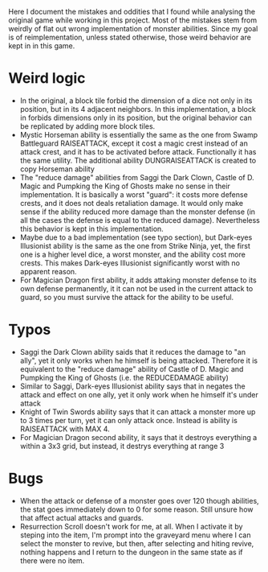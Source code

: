Here I document the mistakes and oddities that I found while analysing the original game while working in this project. Most of the mistakes stem from weirdly of flat out wrong implementation of monster abilities. Since my goal is of reimplementation, unless stated otherwise, those weird behavior are kept in in this game.

# Weird logic
- In the original, a block tile forbid the dimension of a dice not only in its position, but in its 4 adjacent neighbors. In this implementation, a block in forbids dimensions only in its position, but the original behavior can be replicated by adding more block tiles.
- Mystic Horseman ability is essentially the same as the one from Swamp Battleguard RAISEATTACK, except it cost a magic crest instead of an attack crest, and it has to be activated before attack. Functionally it has the same utility. The additional ability DUNGRAISEATTACK is created to copy Horseman ability
- The "reduce damage" abilities from Saggi the Dark Clown, Castle of D. Magic and Pumpking the King of Ghosts make no sense in their implementation. It is basically a worst "guard": it costs more defense crests, and it does not deals retaliation damage. It would only make sense if the ability reduced more damage than the monster defense (in all the cases the defense is equal to the reduced damage). Nevertheless this behavior is kept in this implementation.
- Maybe due to a bad implementation (see typo section), but Dark-eyes Illusionist ability is the same as the one from Strike Ninja, yet, the first one is a higher level dice, a worst monster, and the ability cost more crests. This makes Dark-eyes Illusionist significantly worst with no apparent reason.
- For Magician Dragon first ability, it adds attaking monster defense to its own defense permanently, it it can not be used in the current attack to guard, so you must survive the attack for the ability to be useful.

# Typos
- Saggi the Dark Clown ability saids that it reduces the damage to "an ally", yet it only works when he himself is being attacked. Therefore it is equivalent to the "reduce damage" ability of Castle of D. Magic and Pumpking the King of Ghosts (i.e. the REDUCEDAMAGE ability)
- Similar to Saggi, Dark-eyes Illusionist ability says that in negates the attack and effect on one ally, yet it only work when he himself it's under attack
- Knight of Twin Swords ability says that it can attack a monster more up to 3 times per turn, yet it can only attack once. Instead is ability is RAISEATTACK with MAX 4.
- For Magician Dragon second ability, it says that it destroys everything a within a 3x3 grid, but instead, it destrys everything at range 3

# Bugs
- When the attack or defense of a monster goes over 120 though abilities, the stat goes immediately down to 0 for some reason. Still unsure how that affect actual attacks and guards.
- Resurrection Scroll doesn't work for me, at all. When I activate it by steping into the item, I'm prompt into the graveyard menu where I can select the monster to revive, but then, after selecting and hiting revive, nothing happens and I return to the dungeon in the same state as if there were no item.

